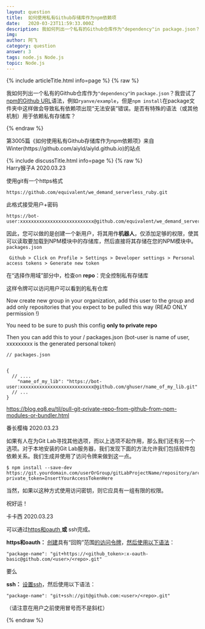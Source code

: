 ```yaml
---
layout: question
title:  如何使用私有Github存储库作为npm依赖项
date:   2020-03-23T11:59:33.000Z
description: 我如何列出一个私有的Github仓库作为"dependency"in package.json？我尝试了npm的Github URL语法，例如ryanve...
img: 
author: 阿飞
category: question
answer: 3
tags: node.js Node.js
topic: Node.js
---
```

<div class="article-root">
  <div class="article">
    {% include articleTitle.html info=page %}
    {% raw %}
    <div class="article-content"><p><font style="vertical-align: inherit;"><font style="vertical-align: inherit;">我如何列出一个私有的Github仓库作为</font></font><code>"dependency"</code><font style="vertical-align: inherit;"><font style="vertical-align: inherit;">in </font></font><code>package.json</code><font style="vertical-align: inherit;"><font style="vertical-align: inherit;">？</font><font style="vertical-align: inherit;">我尝试了</font></font><a href="https://docs.npmjs.com/files/package.json#github-urls"><font style="vertical-align: inherit;"><font style="vertical-align: inherit;">npm的Github URL</font></font></a><font style="vertical-align: inherit;"><font style="vertical-align: inherit;">语法，例如</font></font><code>ryanve/example</code><font style="vertical-align: inherit;"><font style="vertical-align: inherit;">，但是</font></font><code>npm install</code><font style="vertical-align: inherit;"><font style="vertical-align: inherit;">在package文件夹中</font><font style="vertical-align: inherit;">这样做</font><font style="vertical-align: inherit;">会导致私有依赖项出现“无法安装”错误。</font><font style="vertical-align: inherit;">是否有特殊的语法（或其他机制）用于依赖私有存储库？</font></font></p></div>
    {% endraw %}
  </div>
  <p class="winter_mark">第3005篇《如何使用私有Github存储库作为npm依赖项》来自Winter(https://github.com/aiyld/aiyld.github.io)的站点</p>
  <div class="discuss-wrapper">
    {% include discussTitle.html info=page %}
    {% raw %}
    <div class="discuss-list">
    <div class="discuss-item">
        <div class="discuss-parent">
          <div class="discuss-meta">
            <span class="discuss-user">Harry猴子A</span>
            <span class="discuss-time">2020.03.23</span>
          </div>
          <div class="discuss-comment"><p><font style="vertical-align: inherit;"><font style="vertical-align: inherit;">使用git有一个https格式</font></font></p>

<pre><code>https://github.com/equivalent/we_demand_serverless_ruby.git
</code></pre>

<p><font style="vertical-align: inherit;"><font style="vertical-align: inherit;">此格式接受用户+密码</font></font></p>

<pre><code>https://bot-user:xxxxxxxxxxxxxxxxxxxxxxxxxxx@github.com/equivalent/we_demand_serverless_ruby.git
</code></pre>

<p><font style="vertical-align: inherit;"><font style="vertical-align: inherit;">因此，您可以做的是创建一个新用户，将其用作</font></font><strong><font style="vertical-align: inherit;"><font style="vertical-align: inherit;">机器人</font></font></strong><font style="vertical-align: inherit;"><font style="vertical-align: inherit;">，仅添加足够的权限，使其可以读取要加载到NPM模块中的存储库，然后直接将其存储在您的NPM模块中。
</font></font><code>packages.json</code> </p>

<pre><code> Github &gt; Click on Profile &gt; Settings &gt; Developer settings &gt; Personal access tokens &gt; Generate new token
</code></pre>

<p><font style="vertical-align: inherit;"><font style="vertical-align: inherit;">在“选择作用域”部分中，检查on </font></font><strong><font style="vertical-align: inherit;"><font style="vertical-align: inherit;">repo</font></font></strong><font style="vertical-align: inherit;"><font style="vertical-align: inherit;">：完全控制私有存储库</font></font></p>

<p><font style="vertical-align: inherit;"><font style="vertical-align: inherit;">这样令牌可以访问用户可以看到的私有仓库</font></font></p>

<p>Now create new group in your organization, add this user to the group and  add only repositories that you expect
to be pulled this way (READ ONLY permission !)</p>

<p>You need to be sure to push this config <strong>only to private repo</strong></p>

<p>Then you can add this to your   /  packages.json (bot-user is
name of user, xxxxxxxxx is the generated personal token)</p>

<pre><code>// packages.json<font></font>
<font></font>
<font></font>
{<font></font>
  // ....<font></font>
    "name_of_my_lib": "https://bot-user:xxxxxxxxxxxxxxxxxxxxxxxxxxx@github.com/ghuser/name_of_my_lib.git"<font></font>
  // ...<font></font>
}<font></font>
</code></pre>

<p><a href="https://blog.eq8.eu/til/pull-git-private-repo-from-github-from-npm-modules-or-bundler.html" rel="noreferrer">https://blog.eq8.eu/til/pull-git-private-repo-from-github-from-npm-modules-or-bundler.html</a></p></div>
        </div></div><div class="discuss-item">
        <div class="discuss-parent">
          <div class="discuss-meta">
            <span class="discuss-user">番长樱梅</span>
            <span class="discuss-time">2020.03.23</span>
          </div>
          <div class="discuss-comment"><p><font style="vertical-align: inherit;"><font style="vertical-align: inherit;">如果有人在为Git Lab寻找其他选项，而以上选项不起作用，那么我们还有另一个选项。</font><font style="vertical-align: inherit;">对于本地安装的Git Lab服务器，我们发现下面的方法允许我们包括软件包依赖关系。</font><font style="vertical-align: inherit;">我们生成并使用了访问令牌来做到这一点。</font></font></p>

<pre><code>$ npm install --save-dev https://git.yourdomain.com/userOrGroup/gitLabProjectName/repository/archive.tar.gz?private_token=InsertYourAccessTokenHere
</code></pre>

<p><font style="vertical-align: inherit;"><font style="vertical-align: inherit;">当然，如果以这种方式使用访问密钥，则它应具有一组有限的权限。</font></font></p>

<p><font style="vertical-align: inherit;"><font style="vertical-align: inherit;">祝好运！</font></font></p></div>
        </div></div><div class="discuss-item">
        <div class="discuss-parent">
          <div class="discuss-meta">
            <span class="discuss-user">卡卡西</span>
            <span class="discuss-time">2020.03.23</span>
          </div>
          <div class="discuss-comment"><p><font style="vertical-align: inherit;"><font style="vertical-align: inherit;">可以通过</font></font><a href="https://developer.github.com/guides/managing-deploy-keys/#https-cloning-with-oauth-tokens" rel="noreferrer"><font style="vertical-align: inherit;"><font style="vertical-align: inherit;">https和oauth </font></font></a> <strong><font style="vertical-align: inherit;"><font style="vertical-align: inherit;">或</font></font></strong><font style="vertical-align: inherit;"><font style="vertical-align: inherit;"> ssh完成。</font></font></p>

<p><strong><font style="vertical-align: inherit;"><font style="vertical-align: inherit;">https和oauth：</font></font></strong> <a href="https://help.github.com/articles/creating-an-access-token-for-command-line-use/" rel="noreferrer"><font style="vertical-align: inherit;"><font style="vertical-align: inherit;">创建</font></font></a><font style="vertical-align: inherit;"><font style="vertical-align: inherit;">具有“回购”范围</font><a href="https://help.github.com/articles/creating-an-access-token-for-command-line-use/" rel="noreferrer"><font style="vertical-align: inherit;">的访问令牌</font></a><font style="vertical-align: inherit;">，</font></font><a href="http://rzrsharp.net/2013/07/02/private-github-repos-with-npm-and-heroku.html" rel="noreferrer"><font style="vertical-align: inherit;"><font style="vertical-align: inherit;">然后使用以下语法</font></font></a><font style="vertical-align: inherit;"><font style="vertical-align: inherit;">：</font></font></p>

<pre><code>"package-name": "git+https://&lt;github_token&gt;:x-oauth-basic@github.com/&lt;user&gt;/&lt;repo&gt;.git"
</code></pre>

<p><font style="vertical-align: inherit;"><font style="vertical-align: inherit;">要么</font></font></p>

<p><strong><font style="vertical-align: inherit;"><font style="vertical-align: inherit;">ssh：</font></font></strong> <a href="https://help.github.com/articles/generating-ssh-keys/" rel="noreferrer"><font style="vertical-align: inherit;"><font style="vertical-align: inherit;">设置ssh</font></font></a><font style="vertical-align: inherit;"><font style="vertical-align: inherit;">，然后使用以下语法：</font></font></p>

<pre><code>"package-name": "git+ssh://git@github.com:&lt;user&gt;/&lt;repo&gt;.git"
</code></pre>

<p><font style="vertical-align: inherit;"><font style="vertical-align: inherit;">（请注意在用户之前使用冒号而不是斜杠）</font></font></p></div>
        </div></div>
    </div>
    {% endraw %}
  </div>
<div>
